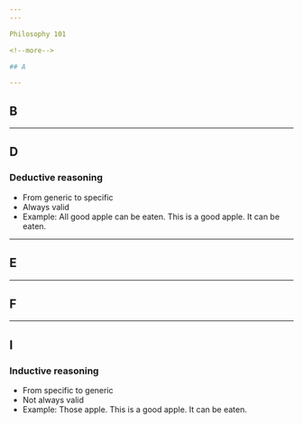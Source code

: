 ```yaml
---
---

Philosophy 101

<!--more-->

## A

---
```


## B

---

## D

### Deductive reasoning
- From generic to specific
- Always valid
- Example: All good apple can be eaten. This is a good apple. It can be eaten.

---

## E

---

## F

---

## I

### Inductive reasoning
- From specific to generic
- Not always valid
- Example: Those apple. This is a good apple. It can be eaten.

